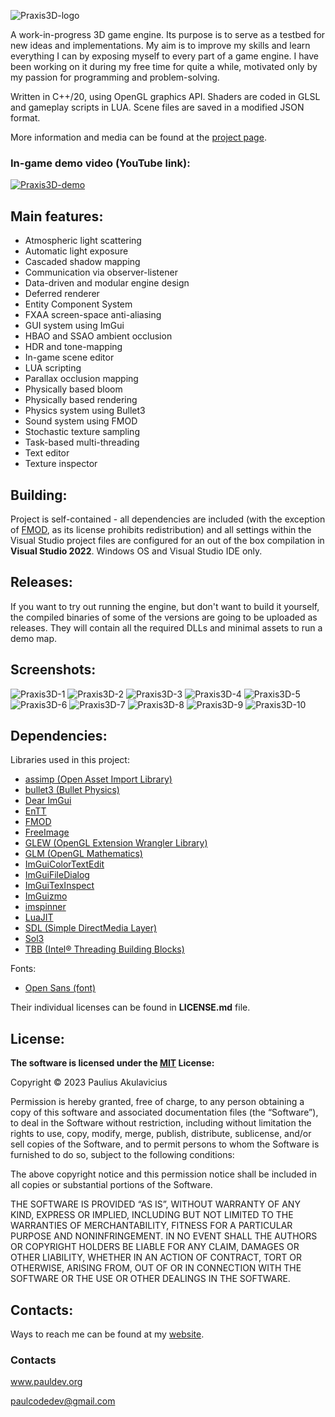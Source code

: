 ![Praxis3D-logo](https://i.imgur.com/5vsuh0X.png)

A work-in-progress 3D game engine. Its purpose is to serve as a testbed for new ideas and implementations. My aim is to improve my skills and learn everything I can by exposing myself to every part of a game engine. I have been working on it during my free time for quite a while, motivated only by my passion for programming and problem-solving.

Written in C++/20, using OpenGL graphics API.
Shaders are coded in GLSL and gameplay scripts in LUA.
Scene files are saved in a modified JSON format.

More information and media can be found at the [project page](https://pauldev.org/project-praxis3d.html).

### In-game demo video (YouTube link):
[![Praxis3D-demo](https://img.youtube.com/vi/VWo4p8f9otY/0.jpg)](https://www.youtube.com/watch?v=VWo4p8f9otY)


## Main features:
- Atmospheric light scattering
- Automatic light exposure
- Cascaded shadow mapping
- Communication via observer-listener
- Data-driven and modular engine design
- Deferred renderer
- Entity Component System
- FXAA screen-space anti-aliasing
- GUI system using ImGui
- HBAO and SSAO ambient occlusion
- HDR and tone-mapping
- In-game scene editor
- LUA scripting
- Parallax occlusion mapping
- Physically based bloom
- Physically based rendering
- Physics system using Bullet3
- Sound system using FMOD
- Stochastic texture sampling
- Task-based multi-threading
- Text editor
- Texture inspector


## Building:

Project is self-contained - all dependencies are included (with the exception of [FMOD](https://www.fmod.com/download), as its license prohibits redistribution) and all settings within the Visual Studio project files are configured for an out of the box compilation in **Visual Studio 2022**. Windows OS and Visual Studio IDE only.

## Releases:

If you want to try out running the engine, but don't want to build it yourself, the compiled binaries of some of the versions are going to be uploaded as releases.
They will contain all the required DLLs and minimal assets to run a demo map.

## Screenshots:

![Praxis3D-1](https://i.imgur.com/N2ODD7U.jpg)
![Praxis3D-2](https://i.imgur.com/ALJ0bMm.jpg)
![Praxis3D-3](https://i.imgur.com/TsIDcI1.jpg)
![Praxis3D-4](https://i.imgur.com/1MMKrDY.jpg)
![Praxis3D-5](https://i.imgur.com/USlG6HK.jpg)
![Praxis3D-6](https://i.imgur.com/whdZFYq.jpg)
![Praxis3D-7](https://i.imgur.com/ssr3XVr.jpg)
![Praxis3D-8](https://i.imgur.com/LChDbaX.jpg)
![Praxis3D-9](https://i.imgur.com/pZ9dHiE.jpg)
![Praxis3D-10](https://i.imgur.com/CMmvtuN.jpg)

## Dependencies:
Libraries used in this project:

- [assimp (Open Asset Import Library)](https://github.com/assimp/assimp)
- [bullet3 (Bullet Physics)](https://github.com/bulletphysics/bullet3)
- [Dear ImGui](https://github.com/ocornut/imgui)
- [EnTT](https://github.com/skypjack/entt)
- [FMOD](https://www.fmod.com/)
- [FreeImage](https://freeimage.sourceforge.io/)
- [GLEW (OpenGL Extension Wrangler Library)](https://github.com/nigels-com/glew)
- [GLM (OpenGL Mathematics)](https://github.com/g-truc/glm)
- [ImGuiColorTextEdit](https://github.com/santaclose/ImGuiColorTextEdit)
- [ImGuiFileDialog](https://github.com/aiekick/ImGuiFileDialog)
- [ImGuiTexInspect](https://github.com/andyborrell/imgui_tex_inspect)
- [ImGuizmo](https://github.com/CedricGuillemet/ImGuizmo)
- [imspinner](https://github.com/dalerank/imspinner)
- [LuaJIT](https://luajit.org/)
- [SDL (Simple DirectMedia Layer)](https://www.libsdl.org/)
- [Sol3](https://github.com/ThePhD/sol2)
- [TBB (Intel® Threading Building Blocks)](https://github.com/oneapi-src/oneTBB)

Fonts:
- [Open Sans (font)](https://github.com/googlefonts/opensans)
  
Their individual licenses can be found in **LICENSE.md** file.

## License:

**The software is licensed under the [MIT](https://choosealicense.com/licenses/mit/) License:**

Copyright © 2023 Paulius Akulavicius

Permission is hereby granted, free of charge, 
to any person obtaining a copy of this software 
and associated documentation files (the “Software”), 
to deal in the Software without restriction, 
including without limitation the rights to use, 
copy, modify, merge, publish, distribute, sublicense, 
and/or sell copies of the Software, and to permit 
persons to whom the Software is furnished to do so, 
subject to the following conditions:

The above copyright notice and this permission notice 
shall be included in all copies or substantial portions 
of the Software.

THE SOFTWARE IS PROVIDED “AS IS”, WITHOUT WARRANTY OF ANY KIND, 
EXPRESS OR IMPLIED, INCLUDING BUT NOT LIMITED TO THE WARRANTIES 
OF MERCHANTABILITY, FITNESS FOR A PARTICULAR PURPOSE AND 
NONINFRINGEMENT. IN NO EVENT SHALL THE AUTHORS OR COPYRIGHT 
HOLDERS BE LIABLE FOR ANY CLAIM, DAMAGES OR OTHER LIABILITY, 
WHETHER IN AN ACTION OF CONTRACT, TORT OR OTHERWISE, ARISING FROM, 
OUT OF OR IN CONNECTION WITH THE SOFTWARE OR THE USE OR OTHER 
DEALINGS IN THE SOFTWARE.

## Contacts:

Ways to reach me can be found at my [website](http://pauldev.org/contact.html).
### Contacts ###

www.pauldev.org

paulcodedev@gmail.com
